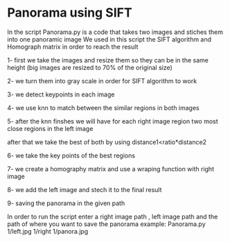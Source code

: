 # Panorama using SIFT
In the script Panorama.py is a code that takes two images and stiches them into one panoramic image
We used in this script the SIFT algorithm and Homograph matrix in order to reach the result

1- first we take the images and resize them so they can be in the same height (big images are resized to 70% of the original size)

2- we turn them into gray scale in order for SIFT algorithm to work

3- we detect keypoints in each image 

4- we use knn to match between the similar regions in both images

5- after the knn finshes we will have for each right image region two most close regions in the left image

after that we take the best of both by using  distance1<ratio*distance2

6- we take the key points of the best regions

7- we create a homography matrix and use a wraping function with right image

8- we add the left image and stech it to the final result

9- saving the panorama in the given path

In order to run the script enter a right image path , left image path and the path of where you want to save the panorama 
example: Panorama.py 1/left.jpg 1/right 1/panora.jpg 
